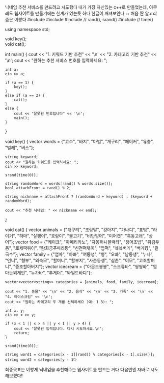 닉네임 추천 서비스를 만드려고 시도했다
내가 가장 자신있는 c++로 만들었는데, 아무래도 웹사이트를 만들기에는 한계가 있는듯 하다
한글이 깨져보인다 ㅠ
처음 짠 알고리즘은 이렇다
#include <iostream>
#include <vector>
#include <cstdlib>  // rand(), srand()
#include <ctime>    // time()

using namespace std;

void key();  
void cat();  

int main() {
    cout << "1. 키워드 기반 추천" << '\n' << "2. 카테고리 기반 추천" << '\n';
    cout << "원하는 추천 서비스 번호를 입력하세요: ";

    int a;
    cin >> a;

    if (a == 1) {
        key();
    }
    else if (a == 2) {
        cat();
    }
    else {
        cout << "잘못된 번호입니다" << '\n';
        main();
    }
}

void key() {
    vector<string> words = {"고수", "바지", "마법", "개구리", "페이커", "유충", "벌레", "버스"};

    string keyword;
    cout << "원하는 키워드를 입력하세요: ";
    cin >> keyword;

    srand(time(0));  

    string randomWord = words[rand() % words.size()];  
    bool attachFront = rand() % 2;  

    string nickname = attachFront ? (randomWord + keyword) : (keyword + randomWord);

    cout << "추천 닉네임: " << nickname << endl;
}

void cat() {
    vector<string> animals = {"개구리", "조랑말", "강아지", "가나디", "표범", "라이거", "하마", "살쾡이", "호랑이", "물고기", "비단잉어", "미어캣", "흑동고래", "상어"};
    vector<string> food = {"케이크", "아메리카노", "자몽허니블랙티", "장어초밥", "튀김우동", "로제떡볶이", "탕화쿵푸마라탕", "신전떡볶이", "엽떡", "쉑쉑버거", "버거킹", "칼국수"};
    vector<string> family = {"엄마", "아빠", "여동생", "형", "오빠", "남동생", "누나", "언니", "형부", "외숙모", "할머니", "할부지", "사촌동생", "삼촌", "이모", "고조할머니", "증조할아버지"};
    vector<string> icecream = {"아몬드봉봉", "스크류바", "쌍쌍바", "엄마는외계인", "누가바", "투게더", "와일드바디"};

    vector<vector<string>> categories = {animals, food, family, icecream};

    cout << "1. 동물" << '\n' << "2. 음식" << '\n' << "3. 가족" << '\n' << "4. 아이스크림" << '\n';
    cout << "원하는 카테고리 두 개를 선택하세요 (예: 1 3): ";

    int x, y;
    cin >> x >> y;

    if (x < 1 || x > 4 || y < 1 || y > 4) {
        cout << "잘못된 입력입니다. 다시 시도하세요.\n";
        return;
    }

    srand(time(0));  

    string word1 = categories[x - 1][rand() % categories[x - 1].size()];  
    string word2 = categories[y - 1다
최종목표는 이렇게 닉네임을 추천해주는 웹사이트를 만드는 거다 
다음번엔 자바로 시도해보겠다!!
